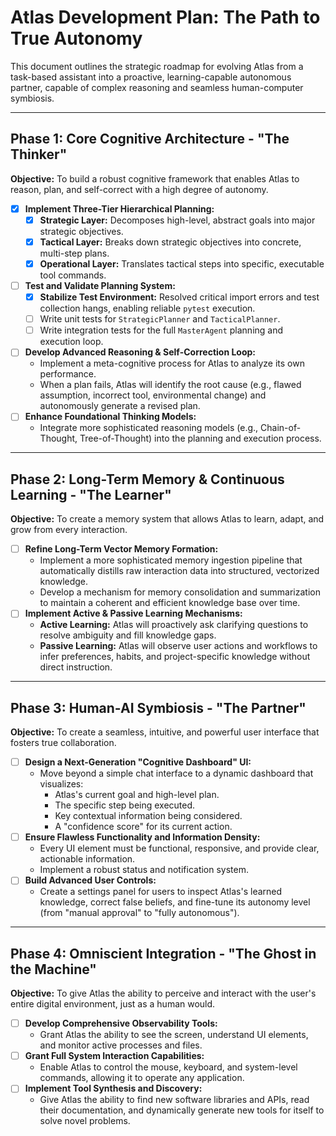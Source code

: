 # Atlas Development Plan: The Path to True Autonomy

This document outlines the strategic roadmap for evolving Atlas from a task-based assistant into a proactive, learning-capable autonomous partner, capable of complex reasoning and seamless human-computer symbiosis.

---

## Phase 1: Core Cognitive Architecture - "The Thinker"

**Objective:** To build a robust cognitive framework that enables Atlas to reason, plan, and self-correct with a high degree of autonomy.

- [x] **Implement Three-Tier Hierarchical Planning:**
    - [x] **Strategic Layer:** Decomposes high-level, abstract goals into major strategic objectives.
    - [x] **Tactical Layer:** Breaks down strategic objectives into concrete, multi-step plans.
    - [x] **Operational Layer:** Translates tactical steps into specific, executable tool commands.
- [ ] **Test and Validate Planning System:**
    - [x] **Stabilize Test Environment:** Resolved critical import errors and test collection hangs, enabling reliable `pytest` execution.
    - [ ] Write unit tests for `StrategicPlanner` and `TacticalPlanner`.
    - [ ] Write integration tests for the full `MasterAgent` planning and execution loop.
- [ ] **Develop Advanced Reasoning & Self-Correction Loop:**
    - Implement a meta-cognitive process for Atlas to analyze its own performance.
    - When a plan fails, Atlas will identify the root cause (e.g., flawed assumption, incorrect tool, environmental change) and autonomously generate a revised plan.
- [ ] **Enhance Foundational Thinking Models:**
    - Integrate more sophisticated reasoning models (e.g., Chain-of-Thought, Tree-of-Thought) into the planning and execution process.

---

## Phase 2: Long-Term Memory & Continuous Learning - "The Learner"

**Objective:** To create a memory system that allows Atlas to learn, adapt, and grow from every interaction.

- [ ] **Refine Long-Term Vector Memory Formation:**
    - Implement a more sophisticated memory ingestion pipeline that automatically distills raw interaction data into structured, vectorized knowledge.
    - Develop a mechanism for memory consolidation and summarization to maintain a coherent and efficient knowledge base over time.
- [ ] **Implement Active & Passive Learning Mechanisms:**
    - **Active Learning:** Atlas will proactively ask clarifying questions to resolve ambiguity and fill knowledge gaps.
    - **Passive Learning:** Atlas will observe user actions and workflows to infer preferences, habits, and project-specific knowledge without direct instruction.

---

## Phase 3: Human-AI Symbiosis - "The Partner"

**Objective:** To create a seamless, intuitive, and powerful user interface that fosters true collaboration.

- [ ] **Design a Next-Generation "Cognitive Dashboard" UI:**
    - Move beyond a simple chat interface to a dynamic dashboard that visualizes:
        - Atlas's current goal and high-level plan.
        - The specific step being executed.
        - Key contextual information being considered.
        - A "confidence score" for its current action.
- [ ] **Ensure Flawless Functionality and Information Density:**
    - Every UI element must be functional, responsive, and provide clear, actionable information.
    - Implement a robust status and notification system.
- [ ] **Build Advanced User Controls:**
    - Create a settings panel for users to inspect Atlas's learned knowledge, correct false beliefs, and fine-tune its autonomy level (from "manual approval" to "fully autonomous").

---

## Phase 4: Omniscient Integration - "The Ghost in the Machine"

**Objective:** To give Atlas the ability to perceive and interact with the user's entire digital environment, just as a human would.

- [ ] **Develop Comprehensive Observability Tools:**
    - Grant Atlas the ability to see the screen, understand UI elements, and monitor active processes and files.
- [ ] **Grant Full System Interaction Capabilities:**
    - Enable Atlas to control the mouse, keyboard, and system-level commands, allowing it to operate any application.
- [ ] **Implement Tool Synthesis and Discovery:**
    - Give Atlas the ability to find new software libraries and APIs, read their documentation, and dynamically generate new tools for itself to solve novel problems.
